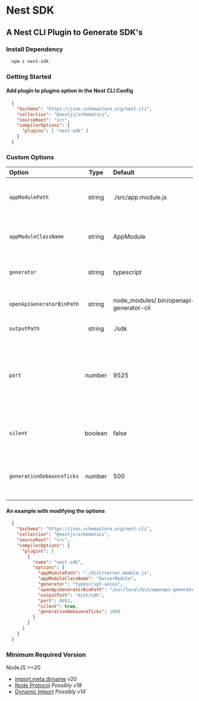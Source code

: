 # Nest SDK
## A Nest CLI Plugin to Generate SDK's

### Install Dependency
```sh
  npm i nest-sdk
```

### Getting Started
#### Add plugin to plugins option in the Nest CLI Config
```json
  {
    "$schema": "https://json.schemastore.org/nest-cli",
    "collection": "@nestjs/schematics",
    "sourceRoot": "src",
    "compilerOptions": {
      "plugins": [ "nest-sdk" ]
    }
  }
```

### Custom Options

| Option | Type | Default | Description |
| :----  | :--: | :------ | :---------- |
| `appModulePath` | string | ./src/app.module.js | Relative path to the compiled app module, i.e. - the module passed to NestFactory.create |
| `appModuleClassName` | string | AppModule | Name of the class exported from app module being used by NestFactory.create |
| `generator` | string | typescript | Name of the generator to use. Possible options can be found [here](https://openapi-generator.tech/docs/generators) |
| `openApiGeneratorBinPath` | string | node_modules/.bin/openapi-generator-cli | Path to the openapi-generator-cli binary |
| `outputPath` | string | ./sdk | Path to generate the SDK |
| `port` | number | 9525 | Very unlikely this needs to change, it is used in the background for generation, but nonetheless it is configurable in case of another process living on the port |
| `silent` | boolean | false | If enabled the plugin will not log when the SDK is being generated in start/watch mode |
| `generationDebounceTicks` | number | 500 | Measured in ticks, this is the minimum required time to pass between SDK generations |

#### An example with modifying the options
```json
  {
    "$schema": "https://json.schemastore.org/nest-cli",
    "collection": "@nestjs/schematics",
    "sourceRoot": "src",
    "compilerOptions": {
      "plugins": [
        {
          "name": "nest-sdk",
          "options": {
            "appModulePath": "./dist/server.module.js",
            "appModuleClassName": "ServerModule",
            "generator": "typescript-axios",
            "openApiGeneratorBinPath": "/usr/local/bin/openapi-generator-cli",
            "outputPath": "dist/sdk",
            "port": 8082,
            "silent": true,
            "generationDebounceTicks": 1000
          }
        }
      ]
    }
  }
```

### Minimum Required Version
NodeJS >=20
- [import.meta.dirname](https://nodejs.org/api/esm.html#importmetadirname) v20
- [Node Protocol]() *Possibly v18*
- [Dynamic Import]() *Possibly v14*
